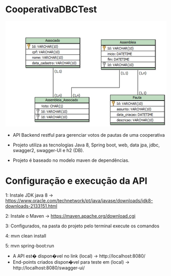 # CooperativaDBCTest

![Alt Text](https://github.com/leohmcx/cooperativadbctest/blob/master/logico.jpg)

- API Backend restful para gerenciar votos de pautas de uma cooperativa

- Projeto utiliza as tecnologias Java 8, Spring boot, web, data jpa, jdbc, swagger2, swagger-UI e h2 (DB).

- Projeto é baseado no modelo maven de dependências.

# Configuração e execução da API

1: Instale JDK java 8 -> https://www.oracle.com/technetwork/pt/java/javase/downloads/jdk8-downloads-2133151.html

2: Instale o Maven -> https://maven.apache.org/download.cgi

3: Configurados, na pasta do projeto pelo terminal execute os comandos

4: mvn clean install

5: mvn spring-boot:run

- A API est� dispon�vel no link (local) -> http://localhost:8080/
- End-points criados dispon�vel para teste em (local) -> http://localhost:8080/swagger-ui/